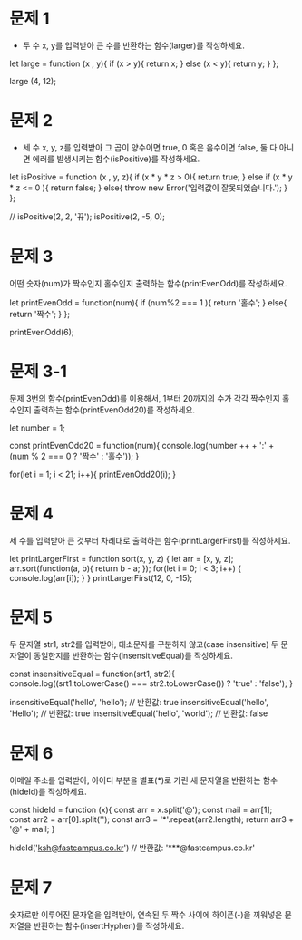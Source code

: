# 문제 1

* 두 수 x, y를 입력받아 큰 수를 반환하는 함수(larger)를 작성하세요.

let large = function (x , y){
    if (x > y){
        return x;
    }
    else (x < y){
        return y;
    }
};

large (4, 12);

# 문제 2

* 세 수 x, y, z를 입력받아 그 곱이 양수이면 true, 0 혹은 음수이면 false, 둘 다 아니면 에러를 발생시키는 함수(isPositive)를 작성하세요.

let isPositive = function (x , y, z){
    if (x * y * z > 0){
        return true;
    }
    else if (x * y * z <= 0 ){
        return false;
    }
    else{
      throw new Error('입력값이 잘못되었습니다.');
    }
};

// isPositive(2, 2, '뀨');
isPositive(2, -5, 0);

# 문제 3

어떤 숫자(num)가 짝수인지 홀수인지 출력하는 함수(printEvenOdd)를 작성하세요.

let printEvenOdd = function(num){
    if (num%2 === 1 ){
        return '홀수';
    }
    else{
        return '짝수';
    }
};

printEvenOdd(6);

# 문제 3-1

문제 3번의 함수(printEvenOdd)를 이용해서, 1부터 20까지의 수가 각각 짝수인지 홀수인지 출력하는 함수(printEvenOdd20)를 작성하세요.

let number = 1;

const printEvenOdd20 = function(num){
    console.log(number ++ + ':' + (num % 2 === 0 ? '짝수' : '홀수'));
}

for(let i = 1; i < 21; i++){
    printEvenOdd20(i);
}

# 문제 4 

세 수를 입력받아 큰 것부터 차례대로 출력하는 함수(printLargerFirst)를 작성하세요.

let printLargerFirst = function sort(x, y, z) {
  let arr = [x, y, z];
  arr.sort(function(a, b){
    return b - a;
  });
  for(let i = 0; i < 3; i++) {
    console.log(arr[i]);
  }
}
printLargerFirst(12, 0, -15);  


# 문제 5

두 문자열 str1, str2를 입력받아, 대소문자를 구분하지 않고(case insensitive) 두 문자열이 동일한지를 반환하는 함수(insensitiveEqual)를 작성하세요.

const insensitiveEqual = function(srt1, str2){
console.log((srt1.toLowerCase() === str2.toLowerCase()) ? 'true' : 'false');
}

insensitiveEqual('hello', 'hello'); // 반환값: true
insensitiveEqual('hello', 'Hello'); // 반환값: true
insensitiveEqual('hello', 'world'); // 반환값: false

# 문제 6

이메일 주소를 입력받아, 아이디 부분을 별표(*)로 가린 새 문자열을 반환하는 함수(hideId)를 작성하세요.

const hideId = function (x){
const arr = x.split('@');
const mail = arr[1];
const arr2 = arr[0].split('');
const arr3 = '*'.repeat(arr2.length);
return arr3 + '@' + mail;
}

hideId('ksh@fastcampus.co.kr') // 반환값: '***@fastcampus.co.kr'

# 문제 7

숫자로만 이루어진 문자열을 입력받아, 연속된 두 짝수 사이에 하이픈(-)을 끼워넣은 문자열을 반환하는 함수(insertHyphen)를 작성하세요.








